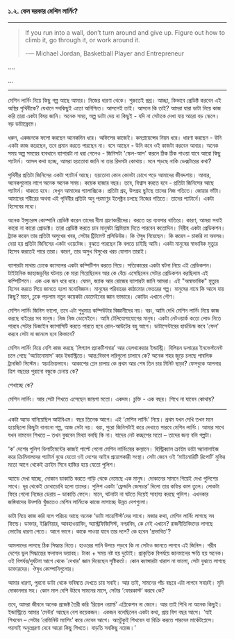 ### ১.২. কেন দরকার মেশিন লার্নিং?

---

> If you run into a wall, don’t turn around and give up. Figure out how to climb it, go through it, or work around it.
>
> -— Michael Jordan, Basketball Player and Entrepreneur

....

...

---

মেশিন লার্নিং নিয়ে কিছু গল্প আছে আমার। নিজের ধারণা থেকে। শুরুতেই প্রশ্ন। আচ্ছা, কিভাবে প্রেডিক্ট করবেন এই অস্থির পৃথিবীকে? যেখানে সবকিছুই এতো অনিশ্চিত। আসলেই তাই। আসলে কি তাই? আমরা যারা ডাটা নিয়ে কাজ করি তারা একটা বিষয় জানি। অনেক সময়, অল্প ডাটা দেয় না কিছুই - যদি না সেটাকে দেখা যায় আরো বড় স্কেলে। বড় ডাটাফ্রেমে।

ধরুন, একজনকে ফলো করছেন অনেকদিন ধরে। অফিসের কাজেই। কমপ্লায়েন্সের নিয়ম ধরে। ধারণা করছেন - উনি একটা কাজ করেছেন, তবে প্রমান করতে পারছেন না। বসে আছেন - উনি কবে ওই কাজটা করবেন আবার। অনেক সময় অল্প সময়ের ব্যবধানে ব্যাপারটা না ধরা গেলেও - জিনিসটা 'স্কেল-আপ' করলে ঠিক ঠিক পাওয়া যাবে আরো কিছু প্যাটার্ন। আসল কথা হচ্ছে, আমরা হয়তোবা জানি না তার রিদমটা কোথায়। মনে পড়ছে নাকি ডেক্সটারের কথা?

পৃথিবীর প্রতিটা জিনিসের একটা প্যাটার্ন আছে। হয়তোবা কোন কোনটা চোখে পড়ে আমাদের জীবদ্দশায়। আবার, অনেকগুলোর লাগে অনেক অনেক সময়। কয়েক হাজার বছর। তবে, বিশ্বাস করতে হবে - প্রতিটা জিনিসের আছে প্যাটার্ন। থাকতে হবে। দেখুন আমাদের গ্যালাক্সিকে। প্রতিটা গ্রহ, উপগ্রহ ছুটছে তাদের নিজ গতিতে। জোয়ার ভাঁটা। আমাদের শরীরের অথবা এই পৃথিবীর প্রতিটা অনু পরমাণুর ইলেক্ট্রন চলছে নিজের গতিতে। তাদের প্যাটার্নে। একটা হিসেবের মধ্যে।

অনেক ইন্স্যুরেন্স কোম্পানি প্রেডিক্ট করেন তাদের বীমা গ্রহণকারীদের। করতে হয় ব্যবসার খাতিরে। কারণ, আমরা সবাই কারো না কারো প্রোডাক্ট। তারা প্রেডিক্ট করতে চান মানুষটা প্রিমিয়াম দিতে পারবেন কতোদিন। নিরীহ একটা প্রেডিকশন। ট্র্যাক করেন তার প্রতিটা অসুখের খবর, সেটার ট্রিটমেন্ট প্রসিডিউর। কি ঔষুধ নিয়েছেন। কি করেন - চাকরি না অবসর। দেয়া হয় প্রতিটা জিনিসের একটা ওয়েটেজ। বুঝতে পারছেন কি বলতে চাইছি আমি। একটা মানুষের স্বাভাবিক মৃত্যুর হিসেব করতেই পারে তারা। কারণ, তার অসুখ বিসুখের খরচ যোগান তারাই।

ব্যাপারটা মাথায় ঢোকে ক্যাগলের একটা কম্পিটিশন করতে গিয়ে। সত্যিকারের একটা ঘটনা নিয়ে এই প্রেডিকশন। টাইটানিক জাহাজডুবির ঘটনায় কে মারা গিয়েছিলেন আর কে বেঁচে এসেছিলেন সেটার প্রেডিকশন করছিলাম এই কম্পিটিশনে। এক এক জন ধরে ধরে। যেমন, জ্যাক আর রোজের ব্যাপারটা জানি আমরা। এই "অস্বাভাবিক" মৃত্যুর হিসেব করতে গিয়ে জানতে হলো মনোবিজ্ঞান। মানুষের পরিবারের কাঠামোর ভেতরের গল্প। মানুষের নামে কি আসে যায় কিছু? মানে, ঢুকে পড়লাম নতুন কয়েকটা ডোমেইনের জ্ঞান ভান্ডারে। কোডিং এখানে গৌণ।

মেশিন লার্নিং জিনিস ভালো, তবে এটা শুধুমাত্র কম্পিউটার বিজ্ঞানীদের নয়। বরং, আমি দেখি মেশিন লার্নিং নিয়ে কাজ করছে বাইরের সব মানুষ। নিজ নিজ ডোমেইনে। আমি টেলিযোগাযোগের মানুষ। একটা নেটওয়ার্ক কতো লোড নিতে পারবে সেটার ডিজাইন ক্যাপাসিটি করতে পারতে হবে রোল-আউটের বহু আগে। ডাটাসেন্টারের হার্ডডিস্ক কবে 'ফেল' করবে সেটা না জানলে হবে কিভাবে?

মেশিন লার্নিং নিয়ে বেশি কাজ করছে 'লিগ্যাল প্র্যাকটিশনার' আর হেলথকেয়ার ইন্ডাস্ট্রি। বিলিয়ন ডলারের ইনভেস্টমেন্ট চলে গেছে 'অটোনোমাস' কার ইন্ডাস্ট্রিতে। আন্ত:বিভাগ লরিগুলো চালাবে কে? অনেক শহর জুড়ে চলছে পাবলিক ট্রানজিট সিস্টেম। স্বয়ংক্রিয়ভাবে। আকাশের প্লেন চালায় কে প্রথম আর শেষ তিন চার মিনিট ছাড়া? ফেসবুকে আপনার ত্রিশ বছরের পুরানো বন্ধুকে চেনায় কে?

শেখাচ্ছে কে?

মেশিন লার্নিং। আর সেটা শিখতে এসেছেন জায়গা মতো। একদম। চুক্তি - এক বছর। শিখে না যাবেন কোথায়?

---

একটা অ্যাড বানিয়েছিল আইবিএম। বছর তিনেক আগে। এই ‘মেশিন লার্নিং’ নিয়ে। প্রথম যখন দেখি তখন মনে হয়েছিলো কিছুটা বানানো গল্প, আজ সেটা নয়। বরং, পুরো জিনিসটাই করে দেখাতে পারবে মেশিন লার্নিং। আমার সাথে যখন নামবেন শিখতে – তখন বুঝবেন মিথ্যা বলছি কি না। যাদের নেট কচ্ছপের মতো – তাদের জন্য বলি গল্পটা।

‘ক’ দেশের পুলিশ ডিপার্টমেন্টের কাজই পাল্টে গেলো মেশিন লার্নিংয়ের কল্যানে। হিস্ট্রিক্যাল ক্রাইম ডাটা অ্যানালাইজ করে ক্রিমিনালদের প্যাটার্ন বুঝে যেতো ওই দেশের আইন প্রয়োগকারী সংস্থা। সেটা জেনে ওই ‘মাইনোরিটি রিপোর্ট’ মুভির মতো আগে থেকেই ক্রাইম সিনে হাজির হয়ে যেতো পুলিশ।

অ্যাডে দেখা যাচ্ছে, দোকান ডাকাতি করতে গাড়ি থেকে নেমেছে এক মানুষ। দোকানের সামনে গিয়েই দেখা পুলিশের সাথে। দূর থেকেই চোখাচোখি হলো তাদের। পুলিশ একটা ‘ফ্রেন্ডলি জেসচার’ দিলো তার কফির কাপ তুলে। লোকটা ফিরে গেলো নিজের ডেরায় – ডাকাতি ফেলে। মানে, ঘটনাটা না ঘটতে দিয়েই সাহায্য করছে পুলিশ। এখনকার জঙ্গিবাদের উত্পত্তি খুঁজতেও মেশিন লার্নিংকে কাজে লাগাচ্ছে উন্নত দেশগুলো।

ডাটা নিয়ে কাজ করি বলে পরিচয় আছে অনেক ‘ডাটা সায়েন্টিস্ট’দের সাথে। মজার কথা, মেশিন লার্নিং লাগছে সব ফিল্ডে। ডাক্তার, ইঞ্জিনিয়ার, আবহাওয়াবিদ, অ্যাস্ট্রফিজিসিস্ট, নগরবিদ, কে নেই এখানে?  রাজনীতিবিদদের লাগছে ভোটের ধারণা পেতে। আগে ভাগে। কাকে পাওয়া যাবে তার দলে? কে হবেন 'প্রভাবিত'?

আমলাদের লাগছে ঠিক সিদ্ধান্ত নিতে। হাওরের পানি উপচে পড়বে কি না সেটাও জানতে লাগবে এই জিনিস। গরীব দেশের ভুল সিদ্ধান্তের ফলাফল ভয়াবহ। টাকা + সময় নষ্ট হয় দুটোই। প্রাকৃতিক বিপর্যয়ে জানমালের ক্ষতি হয় অনেক। ওই বিপর্যয়/দুর্ঘটনা আগে থেকে 'দেখার' জ্ঞান দিয়েছেন সৃষ্টিকর্তা। কোন ক্যান্সারটা খারাপ না ভালো, সেটা বুঝতে লাগছে ডাক্তারদের। ঔষুধ কোম্পানিগুলোর। 

আমার ধারণা, পুরনো ডাটা থেকে ভবিষ্যত দেখতে চায় সবাই। আর তাই, সামনের পাঁচ বছরে এটা লাগবে সবারই। মুদি দোকানদার সহ। কোন মাল বেশি উঠবে সামনের মাসে, সেটার ‘ফোরকাস্ট’ করবে কে?

তবে, আমরা জীবনে অনেক প্রজেক্ট তৈরী করি ‘রিয়েল ওয়ার্ল্ড’ এপ্লিকেশন না জেনে। আর তাই শিখি না অনেক কিছুই। ইন্ডাস্ট্রিতে আমার ‘মেন্টর’ আছেন বেশ কয়েকজন। একজন বলেছিলেন একটা কথা, প্রায় বিশ বছর আগে। ‘যাই শিখবেন – সেটার ‘রেভিনিউ ম্যাপিং’ করে নেবেন আগে। অতটুকুই শিখবেন যা বিক্রি করতে পারবেন মার্কেটপ্লেসে। পয়সাই অনুপ্রেরণা দেবে আরো কিছু শিখতে। বাড়তি সবকিছু নয়েজ।’

